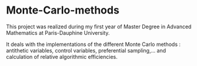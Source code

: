 # Monte-Carlo-methods

This project was realized during my first year of Master Degree in Advanced Mathematics at Paris-Dauphine University.

It deals with the implementations of the different Monte Carlo methods : antithetic variables, control variables, preferential sampling,... and calculation of relative algorithmic efficiencies.
